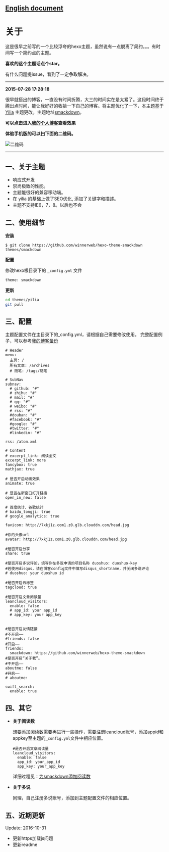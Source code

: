 [English document](https://github.com/winnerweb/hexo-theme-smackdown/blob/master/README.md)
---
关于
===
这是很早之前写的一个比较浮夸的hexo主题，虽然说有一点脱离了简约。。。有时间写一个简约点的主题。

**喜欢的这个主题话点个star。**

有什么问题提issue，看到了一定争取解决。

___

**2015-07-28 17:28:18**

很早就搭出的博客，一直没有时间折腾，大三的时间实在是太紧了。这段时间终于腾出点时间，能让我好好的收拾一下自己的博客。将主题优化了一下，本主题基于 [Yilia](https://github.com/litten/hexo-theme-yilia) 主题更改。主题地址[smackdown](https://github.com/winnerweb/hexo-theme-smackdown)。

**可以点击进入[我的个人博客](https://winnerweb.github.io/blog)查看效果**

**体验手机版的可以扫下面的二维码。**

![二维码](https://7xkj1z.com1.z0.glb.clouddn.com/blog%E4%BA%8C%E7%BB%B4%E7%A0%81.png "GitHub Mark")

---

一、关于主题
---
- 响应式开发
- 崇尚极致的性能。
- 主题能很好的兼容移动端。
- 在 yilia 的基础上做了SEO优化, 添加了关键字和描述。
- 主题不支持IE6，7，8。以后也不会

二、使用细节
---
**安装**

```
$ git clone https://github.com/winnerweb/hexo-theme-smackdown themes/smackdown
```

**配置**

修改hexo根目录下的 ```_config.yml``` 文件
```js
theme: smackdown
```

**更新**
```Bash
cd themes/yilia
git pull
```

三、配置
---
主题配置文件在主目录下的_config.yml，请根据自己需要修改使用。 完整配置例子，可以参考[我的博客备份](https://github.com/winnerweb/myHexo)

```
# Header
menu:
  主页: /
  所有文章: /archives
  # 随笔: /tags/随笔

# SubNav
subnav:
  # github: "#"
  # zhihu: "#"
  # mail: "#"
  # qq: "#"
  # weibo: "#"
  # rss: "#"
  #douban: "#"
  #facebook: "#"
  #google: "#"
  #twitter: "#"
  #linkedin: "#"

rss: /atom.xml

# Content
# excerpt_link: 阅读全文
excerpt_link: more
fancybox: true
mathjax: true

# 是否开启动画效果
animate: true

# 是否在新窗口打开链接
open_in_new: false

# 百度统计、谷歌统计
# baidu_tongji: true
# google_analytics: true

favicon: http://7xkj1z.com1.z0.glb.clouddn.com/head.jpg

#你的头像url
avatar: http://7xkj1z.com1.z0.glb.clouddn.com/head.jpg

#是否开启分享
share: true

#是否开启多说评论，填写你在多说申请的项目名称 duoshuo: duoshuo-key
#若使用disqus，请在博客config文件中填写disqus_shortname，并关闭多说评论
# duoshuo: your duoshuo id

#是否开启云标签
tagcloud: true

#是否开启文章阅读量
leancloud_visitors:
  enable: false
  # app_id: your app_id
  # app_key: your app_key


#是否开启友情链接
#不开启——
#friends: false
#开启——
friends:
  smackdown: https://github.com/winnerweb/hexo-theme-smackdown
#是否开启“关于我”。
#不开启——
aboutme: false
#开启——
# aboutme:

swift_search:
  enable: true
```

四、其它
---
- **关于阅读数**

  想要添加阅读数需要再进行一些操作，需要注册[leancloud](https://leancloud.cn)账号，添加appid和appkey至主题的```_config.yml```文件中相应位置。
  ```
  #是否开启文章阅读量
  leancloud_visitors:
    enable: false
    app_id: your_app_id
    app_key: your_app_key
  ```
  详细过程见：[为smackdown添加阅读数](https://blog.smackdown.gebilaowu.cn/2016/10/31/hexo%E4%B8%BB%E9%A2%98%E6%B7%BB%E5%8A%A0%E9%98%85%E8%AF%BB%E6%95%B0/)

- **关于多说**

  同理，自己注册多说账号，添加到主题配置文件的相应位置。

五、近期更新
---

Update: 2016-10-31
- 更新https加载js问题
- 更新readme
